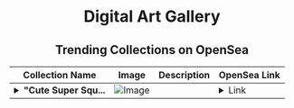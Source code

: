 <div align="center">

# Digital Art Gallery

## Trending Collections on OpenSea

| Collection Name                       | Image                                                                                     | Description                       | OpenSea Link                                                                                          |
|---------------------------------------|-------------------------------------------------------------------------------------------|-----------------------------------|--------------------------------------------------------------------------------------------------------|
| **<details><summary>"Cute Super Squ...</summary>"Cute Super Squad"</details>** | ![Image](https://i.seadn.io/s/raw/files/3fd065d84d0070adcac052f4e077899c.png?w=500&auto=format?w=200&auto=format) |  | <details><summary>Link</summary>["Cute Super Squad"](https://opensea.io/collection/cute-super-squad)</details> |

</div>